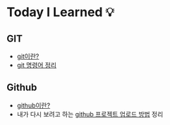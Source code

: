 # Today I Learned 💡


## GIT
- [git이란?](GIT/README.md)
- [git 명령어 정리](GIT/Gitused.md)  

## Github
- [github이란?](Github/README.md)
- 내가 다시 보려고 하는 [github 프로젝트 업로드 방법](Github/Githubupload.md) 정리
